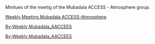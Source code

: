 Minitues of the meetig of the Mubadala ACCESS - Atmosphere group.


[Weekly Meeting Mubadala ACCESS-Atmosphere](https://docs.google.com/document/d/1xCSmSpWeJ_CGb0pLq9wHsEHTevpHDF48kNFCESWV6Rg/edit?usp=drive_link)


[By-Weekly Mubadala_AACCEES](https://docs.google.com/document/d/1fAS4GO7iarHz_SvEGOrvBNBYelg4awU9S3RMRIJjHC8/edit?usp=drive_link)

[By-Weekly Mubadala_AACCEES](https://nyu.box.com/s/ubxnkggnztcjtw92gpv3owor6rnvbztv)
